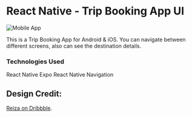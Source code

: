 # React Native - Trip Booking App UI

![Mobile App](https://i.ibb.co/DQ83JgS/maxresdefault.jpg)

This is a Trip Booking App for Android & iOS. You can navigate between different screens, also can see the destination details.

### Technologies Used

React Native
Expo
React Native Navigation

## Design Credit:

[Reiza on Dribbble](https://dribbble.com/shots/13988973-Digitalz-Ticket).
